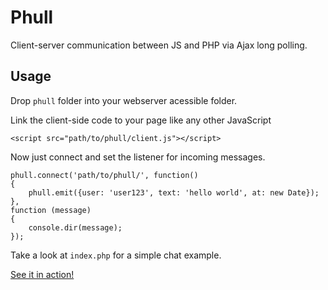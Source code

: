 # Phull

Client-server communication between JS and PHP via Ajax long polling.

## Usage
Drop `phull` folder into your webserver acessible folder.

Link the client-side code to your page like any other JavaScript

`<script src="path/to/phull/client.js"></script>`

Now just connect and set the listener for incoming messages.

    phull.connect('path/to/phull/', function()
    {
        phull.emit({user: 'user123', text: 'hello world', at: new Date});
    },
    function (message)
    {
        console.dir(message);
    });

Take a look at `index.php` for a simple chat example.

[See it in action!](http://phull.aws.af.cm/)